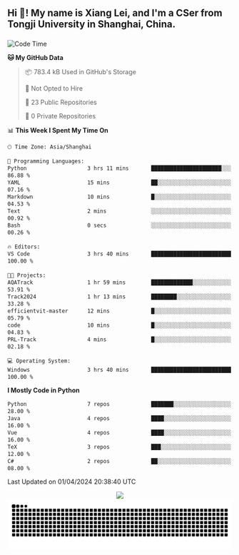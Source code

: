 <h2 align="left">Hi 👋! My name is Xiang Lei, and I'm a CSer from Tongji University in Shanghai, China.</h2>

###

<!--START_SECTION:waka-->
![Code Time](http://img.shields.io/badge/Code%20Time-451%20hrs%2049%20mins-blue)

**🐱 My GitHub Data** 

> 📦 783.4 kB Used in GitHub's Storage 
 > 
> 🚫 Not Opted to Hire
 > 
> 📜 23 Public Repositories 
 > 
> 🔑 0 Private Repositories 
 > 
📊 **This Week I Spent My Time On** 

```text
🕑︎ Time Zone: Asia/Shanghai

💬 Programming Languages: 
Python                   3 hrs 11 mins       ██████████████████████░░░   86.88 % 
YAML                     15 mins             ██░░░░░░░░░░░░░░░░░░░░░░░   07.16 % 
Markdown                 10 mins             █░░░░░░░░░░░░░░░░░░░░░░░░   04.53 % 
Text                     2 mins              ░░░░░░░░░░░░░░░░░░░░░░░░░   00.92 % 
Bash                     0 secs              ░░░░░░░░░░░░░░░░░░░░░░░░░   00.26 % 

🔥 Editors: 
VS Code                  3 hrs 40 mins       █████████████████████████   100.00 % 

🐱‍💻 Projects: 
AQATrack                 1 hr 59 mins        █████████████░░░░░░░░░░░░   53.91 % 
Track2024                1 hr 13 mins        ████████░░░░░░░░░░░░░░░░░   33.28 % 
efficientvit-master      12 mins             █░░░░░░░░░░░░░░░░░░░░░░░░   05.79 % 
code                     10 mins             █░░░░░░░░░░░░░░░░░░░░░░░░   04.83 % 
PRL-Track                4 mins              █░░░░░░░░░░░░░░░░░░░░░░░░   02.18 % 

💻 Operating System: 
Windows                  3 hrs 40 mins       █████████████████████████   100.00 % 
```

**I Mostly Code in Python** 

```text
Python                   7 repos             ███████░░░░░░░░░░░░░░░░░░   28.00 % 
Java                     4 repos             ████░░░░░░░░░░░░░░░░░░░░░   16.00 % 
Vue                      4 repos             ████░░░░░░░░░░░░░░░░░░░░░   16.00 % 
TeX                      3 repos             ███░░░░░░░░░░░░░░░░░░░░░░   12.00 % 
C#                       2 repos             ██░░░░░░░░░░░░░░░░░░░░░░░   08.00 % 
```




 Last Updated on 01/04/2024 20:38:40 UTC
<!--END_SECTION:waka-->

<div align="center">
  <img src="https://github-readme-stats.vercel.app/api?username=Lei00764&show_icons=true&theme=radical" />
 </div>

 <div align="center">

<picture>
  <source media="(prefers-color-scheme: dark)" srcset="https://raw.githubusercontent.com/Lei00764/Lei00764/output/github-contribution-grid-snake-dark.svg">
  <source media="(prefers-color-scheme: light)" srcset="https://raw.githubusercontent.com/Lei00764/Lei00764/output/github-contribution-grid-snake.svg">
  <img alt="github contribution grid snake animation" src="https://raw.githubusercontent.com/Lei00764/Lei00764/output/github-contribution-grid-snake.svg">
</picture>

</div>




